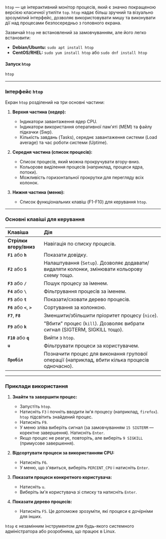 `htop` — це інтерактивний монітор процесів, який є значно покращеною версією класичної утиліти `top`. `htop` надає більш зручний та візуально зрозумілий інтерфейс, дозволяє використовувати мишу та виконувати дії над процесами безпосередньо з головного екрана.

Зазвичай `htop` не встановлений за замовчуванням, але його легко встановити:
*   **Debian/Ubuntu:** `sudo apt install htop`
*   **CentOS/RHEL:** `sudo yum install htop` або `sudo dnf install htop`

#### **Запуск `htop`**

```bash
htop
```

---

### **Інтерфейс `htop`**

Екран `htop` розділений на три основні частини:

1.  **Верхня частина (хедер):**
    *   Індикатори завантаження ядер CPU.
    *   Індикатори використання оперативної пам'яті (MEM) та файлу підкачки (Swp).
    *   Кількість завдань (Tasks), середнє завантаження системи (Load average) та час роботи системи (Uptime).

2.  **Середня частина (список процесів):**
    *   Список процесів, який можна прокручувати вгору-вниз.
    *   Кольорове виділення процесів (наприклад, процеси ядра, потоки).
    *   Можливість горизонтальної прокрутки для перегляду всіх колонок.

3.  **Нижня частина (меню):**
    *   Список функціональних клавіш (F1-F10) для керування `htop`.

---

### **Основні клавіші для керування**

| Клавіша | Дія |
| :--- | :--- |
| **Стрілки вгору/вниз** | Навігація по списку процесів. |
| **`F1`** або **`h`** | Показати довідку. |
| **`F2`** або **`S`** | Налаштування (`Setup`). Дозволяє додавати/видаляти колонки, змінювати кольорову схему тощо. |
| **`F3`** або **`/`** | Пошук процесу за іменем. |
| **`F4`** або **`\`** | Фільтрування процесів за іменем. |
| **`F5`** або **`t`** | Показати/сховати дерево процесів. |
| **`F6`** або **`<`**, **`>`** | Сортування за колонкою. |
| **`F7`**, **`F8`** | Зменшити/збільшити пріоритет процесу (`nice`). |
| **`F9`** або **`k`** | "Вбити" процес (`kill`). Дозволяє вибрати сигнал (SIGTERM, SIGKILL тощо). |
| **`F10`** або **`q`** | Вийти з `htop`. |
| **`u`** | Фільтрувати процеси за користувачем. |
| **`Пробіл`** | Позначити процес для виконання групової операції (наприклад, вбити кілька процесів одночасно). |

---

### **Приклади використання**

1.  **Знайти та завершити процес:**
    *   Запустіть `htop`.
    *   Натисніть `F3` і почніть вводити ім'я процесу (наприклад, `firefox`). `htop` підсвітить знайдений процес.
    *   Натисніть `F9`.
    *   У меню зліва виберіть сигнал (за замовчуванням `15 SIGTERM` — коректне завершення). Натисніть `Enter`.
    *   Якщо процес не реагує, повторіть, але виберіть `9 SIGKILL` (примусове завершення).

2.  **Відсортувати процеси за використанням CPU:**
    *   Натисніть `F6`.
    *   У меню, що з'явиться, виберіть `PERCENT_CPU` і натисніть `Enter`.

3.  **Показати процеси конкретного користувача:**
    *   Натисніть `u`.
    *   Виберіть ім'я користувача зі списку та натисніть `Enter`.

4.  **Показати дерево процесів:**
    *   Натисніть `F5`. Це допоможе зрозуміти, які процеси є дочірніми для інших.

`htop` є незамінним інструментом для будь-якого системного адміністратора або розробника, що працює в Linux.
